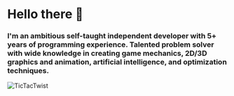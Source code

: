 # Hello there 👋
### I'm an ambitious self-taught independent developer with 5+ years of programming experience. Talented problem solver with wide knowledge in creating game mechanics, 2D/3D graphics and animation, artificial intelligence, and optimization techniques.


![TicTacTwist](https://user-images.githubusercontent.com/57303814/101132254-887d4680-35bb-11eb-9f82-c692b5fbf0c0.gif)


<!--
**rakansu/rakansu** is a ✨ _special_ ✨ repository because its `README.md` (this file) appears on your GitHub profile.

Here are some ideas to get you started:

- 🔭 I’m currently working on ...
- 🌱 I’m currently learning ...
- 👯 I’m looking to collaborate on ...
- 🤔 I’m looking for help with ...
- 💬 Ask me about ...
- 📫 How to reach me: ...
- 😄 Pronouns: ...
- ⚡ Fun fact: ...
-->

